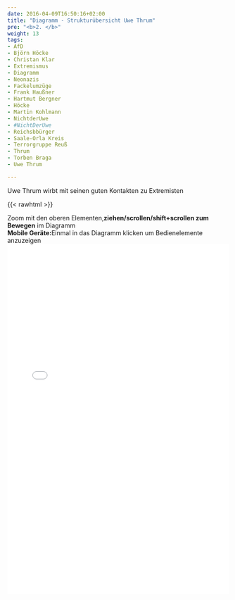 ```yaml
---
date: 2016-04-09T16:50:16+02:00
title: "Diagramm - Strukturübersicht Uwe Thrum"
pre: "<b>2. </b>"
weight: 13
tags:
- AfD
- Björn Höcke
- Christan Klar
- Extremismus
- Diagramm
- Neonazis
- Fackelumzüge
- Frank Haußner
- Hartmut Bergner
- Höcke
- Martin Kohlmann
- NichtderUwe
- #NichtDerUwe
- Reichsbbürger
- Saale-Orla Kreis
- Terrorgruppe Reuß
- Thrum
- Torben Braga
- Uwe Thrum

---
```


Uwe Thrum wirbt mit seinen guten Kontakten zu Extremisten

{{< rawhtml >}}

  <p class="speshal-fancy-custom">
    Zoom mit den oberen Elementen,<strong>ziehen/scrollen/shift+scrollen zum Bewegen</strong> im Diagramm<br><strong>Mobile Geräte:</strong>Einmal in das Diagramm klicken um Bedienelemente anzuzeigen
<iframe frameborder="0" style="width:100%;height:795px;" src="/mindmap.html"><br>

  </p>
  
  

{{< /rawhtml >}}


